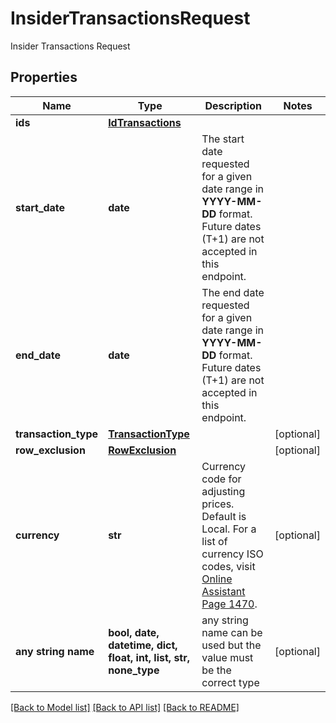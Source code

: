 # InsiderTransactionsRequest

Insider Transactions Request

## Properties
Name | Type | Description | Notes
------------ | ------------- | ------------- | -------------
**ids** | [**IdTransactions**](IdTransactions.md) |  | 
**start_date** | **date** | The start date requested for a given date range in **YYYY-MM-DD** format. Future dates (T+1) are not accepted in this endpoint.  | 
**end_date** | **date** | The end date requested for a given date range in **YYYY-MM-DD** format. Future dates (T+1) are not accepted in this endpoint.  | 
**transaction_type** | [**TransactionType**](TransactionType.md) |  | [optional] 
**row_exclusion** | [**RowExclusion**](RowExclusion.md) |  | [optional] 
**currency** | **str** | Currency code for adjusting prices. Default is Local. For a list of currency ISO codes, visit [Online Assistant Page 1470](https://oa.apps.factset.com/pages/1470). | [optional] 
**any string name** | **bool, date, datetime, dict, float, int, list, str, none_type** | any string name can be used but the value must be the correct type | [optional]

[[Back to Model list]](../README.md#documentation-for-models) [[Back to API list]](../README.md#documentation-for-api-endpoints) [[Back to README]](../README.md)


